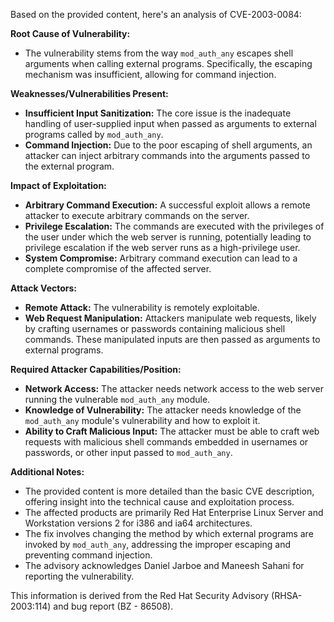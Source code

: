 Based on the provided content, here's an analysis of CVE-2003-0084:

**Root Cause of Vulnerability:**

*   The vulnerability stems from the way `mod_auth_any` escapes shell arguments when calling external programs. Specifically, the escaping mechanism was insufficient, allowing for command injection.

**Weaknesses/Vulnerabilities Present:**

*   **Insufficient Input Sanitization:** The core issue is the inadequate handling of user-supplied input when passed as arguments to external programs called by `mod_auth_any`.
*   **Command Injection:** Due to the poor escaping of shell arguments, an attacker can inject arbitrary commands into the arguments passed to the external program.

**Impact of Exploitation:**

*   **Arbitrary Command Execution:** A successful exploit allows a remote attacker to execute arbitrary commands on the server.
*   **Privilege Escalation:** The commands are executed with the privileges of the user under which the web server is running, potentially leading to privilege escalation if the web server runs as a high-privilege user.
*   **System Compromise:** Arbitrary command execution can lead to a complete compromise of the affected server.

**Attack Vectors:**

*   **Remote Attack:** The vulnerability is remotely exploitable.
*   **Web Request Manipulation:** Attackers manipulate web requests, likely by crafting usernames or passwords containing malicious shell commands. These manipulated inputs are then passed as arguments to external programs.

**Required Attacker Capabilities/Position:**

*   **Network Access:** The attacker needs network access to the web server running the vulnerable `mod_auth_any` module.
*   **Knowledge of Vulnerability:** The attacker needs knowledge of the `mod_auth_any` module's vulnerability and how to exploit it.
*   **Ability to Craft Malicious Input:** The attacker must be able to craft web requests with malicious shell commands embedded in usernames or passwords, or other input passed to `mod_auth_any`.

**Additional Notes:**

*   The provided content is more detailed than the basic CVE description, offering insight into the technical cause and exploitation process.
*   The affected products are primarily Red Hat Enterprise Linux Server and Workstation versions 2 for i386 and ia64 architectures.
*   The fix involves changing the method by which external programs are invoked by `mod_auth_any`, addressing the improper escaping and preventing command injection.
*   The advisory acknowledges Daniel Jarboe and Maneesh Sahani for reporting the vulnerability.

This information is derived from the Red Hat Security Advisory (RHSA-2003:114) and bug report (BZ - 86508).